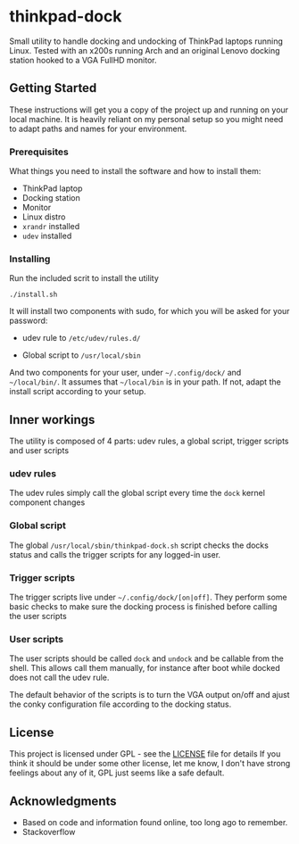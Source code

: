# thinkpad-dock

Small utility to handle docking and undocking of ThinkPad laptops running Linux. Tested with an x200s running Arch and an original Lenovo docking station hooked to a VGA FullHD monitor. 

## Getting Started

These instructions will get you a copy of the project up and running on your local machine. It is heavily reliant on my personal setup so you might need to adapt paths and names for your environment.

### Prerequisites

What things you need to install the software and how to install them:

* ThinkPad laptop
* Docking station
* Monitor
* Linux distro
* `xrandr` installed
* `udev` installed

### Installing

Run the included scrit to install the utility

```
./install.sh
```

It will install two components with sudo, for which you will be asked for your password:

* udev rule to `/etc/udev/rules.d/`

* Global script to `/usr/local/sbin`

And two components for your user, under `~/.config/dock/` and `~/local/bin/`. It assumes that `~/local/bin` is in your path. If not, adapt the install script according to your setup.

## Inner workings

The utility is composed of 4 parts: udev rules, a global script, trigger scripts and user scripts

### udev rules

The udev rules simply call the global script every time the `dock` kernel component changes

### Global script

The global `/usr/local/sbin/thinkpad-dock.sh` script checks the docks status and calls the trigger scripts for any logged-in user.

### Trigger scripts

The trigger scripts live under `~/.config/dock/[on|off]`. They perform some basic checks to make sure the docking process is finished before calling the user scripts

### User scripts

The user scripts should be called `dock` and `undock` and be callable from the shell. This allows call them manually, for instance after boot while docked does not call the udev rule.

The default behavior of the scripts is to turn the VGA output on/off and ajust the conky configuration file according to the docking status.

## License

This project is licensed under GPL - see the [LICENSE](LICENSE) file for details
If you think it should be under some other license, let me know, I don't have strong feelings about any of it, GPL just seems like a safe default.

## Acknowledgments

* Based on code and information found online, too long ago to remember.
* Stackoverflow
